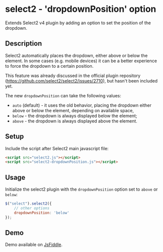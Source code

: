 # select2 - 'dropdownPosition' option

Extends Select2 v4 plugin by adding an option to set the position of the dropdown.


## Description ##
Select2 automatically places the dropdown, either above or below the element.
In some cases (e.g. mobile devices) it can be a better experience to force the dropdown to a certain position.

This feature was already discussed in the official plugin repository (https://github.com/select2/select2/issues/2710), but hasn't been included yet.

The new `dropdownPosition` can take the following values:

 - `auto` (default) - it uses the old behavior, placing the dropdown either above or below the element, depending on available space,
 - `below` - the dropdown is always displayed below the element;
 - `above` - the dropdown is always displayed above the element.
 
 
 ## Setup ##
Include the script after Select2 main javascript file:
```html
<script src="select2.js"></script>
<script src="select2-dropdownPosition.js"></script>
```

## Usage ##
Initialize the select2 plugin with the `dropdownPosition` option set to `above` or `below`:

```javascript
$("select").select2({
    // other options 
    dropdownPosition: 'below'
});
```


## Demo ##
Demo available on [JsFiddle](https://jsfiddle.net/byxj73ov/). 

